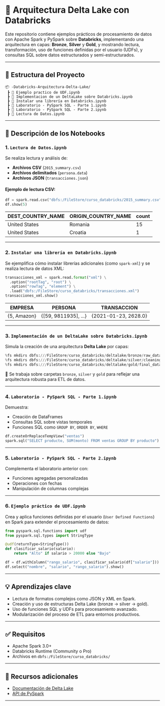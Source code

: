 # 🧊 Arquitectura Delta Lake con Databricks

Este repositorio contiene ejemplos prácticos de procesamiento de datos con Apache Spark y PySpark sobre **Databricks**, implementando una arquitectura en capas: **Bronze**, **Silver** y **Gold**, y mostrando lectura, transformación, uso de funciones definidas por el usuario (UDFs), y consultas SQL sobre datos estructurados y semi-estructurados.

---

## 📁 Estructura del Proyecto

```
📦 -Databricks-Arquitectura-Delta-Lake/
 ┣ 📜 Ejemplo practico de UDF.ipynb
 ┣ 📜 Implementacion de un DeltaLake sobre Databricks.ipynb
 ┣ 📜 Instalar una librería en Databricks.ipynb
 ┣ 📜 Laboratorio - PySpark SQL - Parte 1.ipynb
 ┣ 📜 Laboratorio - PySpark SQL - Parte 2.ipynb
 ┣ 📜 Lectura de Datos.ipynb
```

---

## 📘 Descripción de los Notebooks

### 1. `Lectura de Datos.ipynb`

Se realiza lectura y análisis de:

- **Archivos CSV** (`2015_summary.csv`)
- **Archivos delimitados** (`persona.data`)
- **Archivos JSON** (`transacciones.json`)

#### Ejemplo de lectura CSV:

```python
df = spark.read.csv("dbfs:/FileStore/curso_databricks/2015_summary.csv", header=True, inferSchema=True)
df.show(5)
```

| DEST_COUNTRY_NAME | ORIGIN_COUNTRY_NAME | count |
|-------------------|---------------------|-------|
| United States     | Romania             | 15    |
| United States     | Croatia             | 1     |

---

### 2. `Instalar una librería en Databricks.ipynb`

Se ejemplifica cómo instalar librerías adicionales (como `spark-xml`) y se realiza lectura de datos XML:

```python
transacciones_xml = spark.read.format("xml") \
  .option("rootTag", "root") \
  .option("rowTag", "element") \
  .load("dbfs:/FileStore/curso_databricks/transacciones.xml")
transacciones_xml.show()
```

| EMPRESA     | PERSONA                          | TRANSACCION     |
|-------------|----------------------------------|-----------------|
| {5, Amazon} | {[59, 9811935], ...}             | {2021-01-23, 2628.0} |

---

### 3. `Implementación de un DeltaLake sobre Databricks.ipynb`

Simula la creación de una arquitectura **Delta Lake** por capas:

```python
%fs mkdirs dbfs:///FileStore/curso_databricks/deltalake/bronze/raw_data
%fs mkdirs dbfs:///FileStore/curso_databricks/deltalake/silver/cleaning_data
%fs mkdirs dbfs:///FileStore/curso_databricks/deltalake/gold/final_data
```

📌 Se trabaja sobre carpetas `bronze`, `silver` y `gold` para reflejar una arquitectura robusta para ETL de datos.

---

### 4. `Laboratorio - PySpark SQL - Parte 1.ipynb`

Demuestra:

- Creación de DataFrames
- Consultas SQL sobre vistas temporales
- Funciones SQL como `GROUP BY`, `ORDER BY`, `WHERE`

```python
df.createOrReplaceTempView("ventas")
spark.sql("SELECT producto, SUM(monto) FROM ventas GROUP BY producto").show()
```

---

### 5. `Laboratorio - PySpark SQL - Parte 2.ipynb`

Complementa el laboratorio anterior con:

- Funciones agregadas personalizadas
- Operaciones con fechas
- Manipulación de columnas complejas

---

### 6. `Ejemplo práctico de UDF.ipynb`

Crea y aplica funciones definidas por el usuario (`User Defined Functions`) en Spark para extender el procesamiento de datos:

```python
from pyspark.sql.functions import udf
from pyspark.sql.types import StringType

@udf(returnType=StringType())
def clasificar_salario(salario):
    return "Alto" if salario > 20000 else "Bajo"

df = df.withColumn("rango_salario", clasificar_salario(df["salario"]))
df.select("nombre", "salario", "rango_salario").show()
```

---

## 💡 Aprendizajes clave

- Lectura de formatos complejos como JSON y XML en Spark.
- Creación y uso de estructuras Delta Lake (bronze → silver → gold).
- Uso de funciones SQL y UDFs para procesamiento avanzado.
- Modularización del proceso de ETL para entornos productivos.

---

## ✅ Requisitos

- Apache Spark 3.0+
- Databricks Runtime (Community o Pro)
- Archivos en `dbfs:/FileStore/curso_databricks/`

---

## 🧠 Recursos adicionales

- [Documentación de Delta Lake](https://docs.delta.io/)
- [API de PySpark](https://spark.apache.org/docs/latest/api/python/)

---
